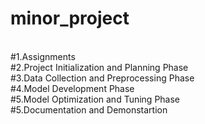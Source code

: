 # minor_project
<br>
#1.Assignments
<br>
#2.Project Initialization and Planning Phase
<br>
#3.Data Collection and Preprocessing Phase
<br>
#4.Model Development Phase
<br>
#5.Model Optimization and Tuning Phase
<br>
#5.Documentation and Demonstartion
